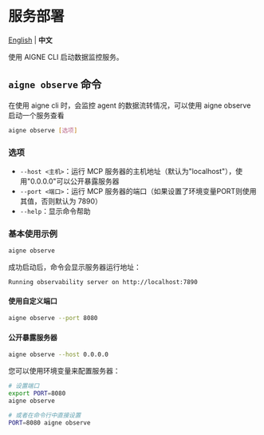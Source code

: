 # 服务部署

[English](observability.md) | **中文**

使用 AIGNE CLI 启动数据监控服务。

## `aigne observe` 命令

在使用 aigne cli 时，会监控 agent 的数据流转情况，可以使用 aigne observe 启动一个服务查看

```bash
aigne observe [选项]
```

### 选项

- `--host <主机>`：运行 MCP 服务器的主机地址（默认为"localhost"），使用"0.0.0.0"可以公开暴露服务器
- `--port <端口>`：运行 MCP 服务器的端口（如果设置了环境变量PORT则使用其值，否则默认为 7890）
- `--help`：显示命令帮助

### 基本使用示例

```bash
aigne observe
```

成功启动后，命令会显示服务器运行地址：

```
Running observability server on http://localhost:7890
```

#### 使用自定义端口

```bash
aigne observe --port 8080
```

#### 公开暴露服务器

```bash
aigne observe --host 0.0.0.0
```

您可以使用环境变量来配置服务器：

```bash
# 设置端口
export PORT=8080
aigne observe

# 或者在命令行中直接设置
PORT=8080 aigne observe
```

